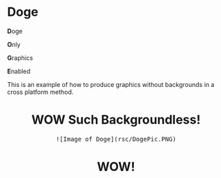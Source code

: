 # Doge
**D**oge

**O**nly 

**G**raphics 

**E**nabled


This is an example of how to produce graphics without backgrounds in a cross platform method.

<h1 align="center">
WOW Such Backgroundless!
</h1>

<p align="center">
<kbd>
![Image of Doge](rsc/DogePic.PNG)
</kbd>
</p>
<h1 align="center">
WOW!
</h1>
